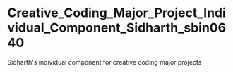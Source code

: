 # Creative_Coding_Major_Project_Individual_Component_Sidharth_sbin0640
Sidharth's individual component for creative coding major projects
